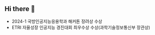 ## Hi there 👋

- 2024-1 국방인공지능응용학과 해커톤 장려상 수상
- ETRI 자율성장 인공지능 경진대회 최우수상 수상(과학기술정보통신부 장관상)
<!--
**dbsdurjs/dbsdurjs** is a ✨ _special_ ✨ repository because its `README.md` (this file) appears on your GitHub profile.


![header](https://capsule-render.vercel.app/api?type=Rounded&color=800080&height=300&section=header&text=YG%20&fontSize=90&fontColor=FFFFFF)

